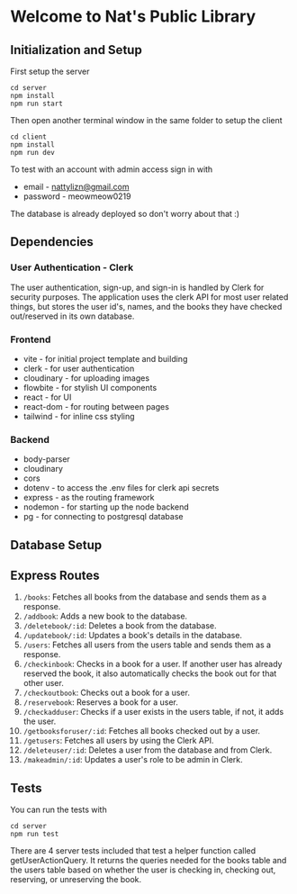 
# Welcome to Nat's Public Library


## Initialization and Setup
First setup the server
```
cd server
npm install
npm run start
```
Then open another terminal window in the same folder to setup the client
```
cd client
npm install
npm run dev
```
To test with an account with admin access sign in with
- email - nattylizn@gmail.com
- password - meowmeow0219

The database is already deployed so don't worry about that :)

## Dependencies

### User Authentication - Clerk
The user authentication, sign-up, and sign-in is handled by Clerk for security purposes. The application uses the clerk API for most user related things, but stores the user id's, names, and the books they have checked out/reserved in its own database.

### Frontend
- vite - for initial project template and building
- clerk - for user authentication
- cloudinary - for uploading images
- flowbite - for stylish UI components
- react - for UI
- react-dom - for routing between pages
- tailwind - for inline css styling

### Backend
- body-parser
- cloudinary
- cors
- dotenv - to access the .env files for clerk api secrets
- express - as the routing framework
- nodemon - for starting up the node backend
- pg - for connecting to postgresql database

## Database Setup


## Express Routes
1. ```/books```: Fetches all books from the database and sends them as a response.
2. ```/addbook```: Adds a new book to the database.
3. ```/deletebook/:id```: Deletes a book from the database.
4. ```/updatebook/:id```: Updates a book's details in the database.
5. ```/users```: Fetches all users from the users table and sends them as a response.
7. ```/checkinbook```: Checks in a book for a user. If another user has already reserved the book, it also automatically checks the book out for that other user.
8. ```/checkoutbook```: Checks out a book for a user.
9. ```/reservebook```: Reserves a book for a user.
10. ```/checkadduser```: Checks if a user exists in the users table, if not, it adds the user.
11. ```/getbooksforuser/:id```: Fetches all books checked out by a user.
12. ```/getusers```: Fetches all users by using the Clerk API.
13. ```/deleteuser/:id```: Deletes a user from the database and from Clerk.
14. ```/makeadmin/:id```: Updates a user's role to be admin in Clerk.

## Tests
You can run the tests with
```
cd server
npm run test
```
There are 4 server tests included that test a helper function called getUserActionQuery. It returns the queries needed for the books table and the users table based on whether the user is checking in, checking out, reserving, or unreserving the book.


